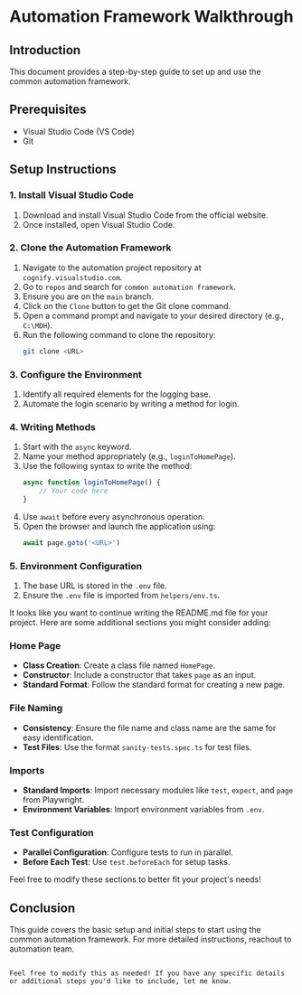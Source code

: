 
# Automation Framework Walkthrough

## Introduction

This document provides a step-by-step guide to set up and use the common automation framework.

## Prerequisites

-   Visual Studio Code (VS Code)
-   Git

## Setup Instructions

### 1. Install Visual Studio Code

1. Download and install Visual Studio Code from the official website.
2. Once installed, open Visual Studio Code.

### 2. Clone the Automation Framework

1. Navigate to the automation project repository at `cognify.visualstudio.com`.
2. Go to `repos` and search for `common automation framework`.
3. Ensure you are on the `main` branch.
4. Click on the `Clone` button to get the Git clone command.
5. Open a command prompt and navigate to your desired directory (e.g., `C:\MDH`).
6. Run the following command to clone the repository:
    ```sh
    git clone <URL>
    ```

### 3. Configure the Environment

1. Identify all required elements for the logging base.
2. Automate the login scenario by writing a method for login.

### 4. Writing Methods

1. Start with the `async` keyword.
2. Name your method appropriately (e.g., `loginToHomePage`).
3. Use the following syntax to write the method:
    ```javascript
    async function loginToHomePage() {
        // Your code here
    }
    ```
4. Use `await` before every asynchronous operation.
5. Open the browser and launch the application using:
    ```javascript
    await page.goto('<URL>')
    ```

### 5. Environment Configuration

1. The base URL is stored in the `.env` file.
2. Ensure the `.env` file is imported from `helpers/env.ts`.

It looks like you want to continue writing the README.md file for your project. Here are some additional sections you might consider adding:

### Home Page

-   **Class Creation**: Create a class file named `HomePage`.
-   **Constructor**: Include a constructor that takes `page` as an input.
-   **Standard Format**: Follow the standard format for creating a new page.

### File Naming

-   **Consistency**: Ensure the file name and class name are the same for easy identification.
-   **Test Files**: Use the format `sanity-tests.spec.ts` for test files.

### Imports

-   **Standard Imports**: Import necessary modules like `test`, `expect`, and `page` from Playwright.
-   **Environment Variables**: Import environment variables from `.env`.

### Test Configuration

-   **Parallel Configuration**: Configure tests to run in parallel.
-   **Before Each Test**: Use `test.beforeEach` for setup tasks.

Feel free to modify these sections to better fit your project's needs!

## Conclusion

This guide covers the basic setup and initial steps to start using the common automation framework. For more detailed instructions, reachout to automation team.

```

Feel free to modify this as needed! If you have any specific details or additional steps you'd like to include, let me know.
```

